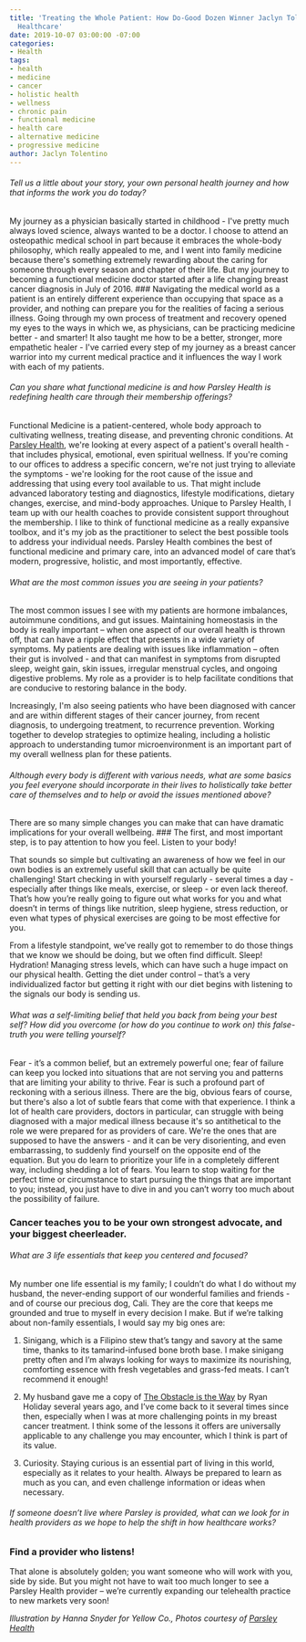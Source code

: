 ```yaml
---
title: 'Treating the Whole Patient: How Do-Good Dozen Winner Jaclyn Tolentino is Redefining
  Healthcare'
date: 2019-10-07 03:00:00 -07:00
categories:
- Health
tags:
- health
- medicine
- cancer
- holistic health
- wellness
- chronic pain
- functional medicine
- health care
- alternative medicine
- progressive medicine
author: Jaclyn Tolentino
---
```


###### Tell us a little about your story, your own personal health journey and how that informs the work you do today?

My journey as a physician basically started in childhood - I've pretty much always loved science, always wanted to be a doctor. I choose to attend an osteopathic medical school in part because it embraces the whole-body philosophy, which really appealed to me, and I went into family medicine because there's something extremely rewarding about the caring for someone through every season and chapter of their life. But my journey to becoming a functional medicine doctor started after a life changing breast cancer diagnosis in July of 2016. ### Navigating the medical world as a patient is an entirely different experience than occupying that space as a provider, and nothing can prepare you for the realities of facing a serious illness.
Going through my own process of treatment and recovery opened my eyes to the ways in which we, as physicians, can be practicing medicine better - and smarter! It also taught me how to be a better, stronger, more empathetic healer - I've carried every step of my journey as a breast cancer warrior into my current medical practice and it influences the way I work with each of my patients. 

###### Can you share what functional medicine is and how Parsley Health is redefining health care through their membership offerings? 

Functional Medicine is a patient-centered, whole body approach to cultivating wellness, treating disease, and preventing chronic conditions. At [Parsley Health](https://www.parsleyhealth.com/), we're looking at every aspect of a patient's overall health - that includes physical, emotional, even spiritual wellness. If you're coming to our offices to address a specific concern, we're not just trying to alleviate the symptoms - we're looking for the root cause of the issue and addressing that using every tool available to us. That might include advanced laboratory testing and diagnostics, lifestyle modifications, dietary changes, exercise, and mind-body approaches. Unique to Parsley Health, I team up with our health coaches to provide consistent support throughout the membership.  I like to think of functional medicine as a really expansive toolbox, and it's my job as the practitioner to select the best possible tools to address your individual needs. Parsley Health combines the best of functional medicine and primary care, into an advanced model of care that’s modern, progressive, holistic, and most importantly, effective.

###### What are the most common issues you are seeing in your patients? 

The most common issues I see with my patients are hormone imbalances, autoimmune conditions, and gut issues. Maintaining homeostasis in the body is really important – when one aspect of our overall health is thrown off, that can have a ripple effect that presents in a wide variety of symptoms. My patients are dealing with issues like inflammation – often their gut is involved - and that can manifest in symptoms from disrupted sleep, weight gain, skin issues, irregular menstrual cycles, and ongoing digestive problems. My role as a provider is to help facilitate conditions that are conducive to restoring balance in the body.

Increasingly, I'm also seeing patients who have been diagnosed with cancer and are within different stages of their cancer journey, from recent diagnosis, to undergoing treatment, to recurrence prevention. Working together to develop strategies to optimize healing, including a holistic approach to understanding tumor microenvironment is an important part of my overall wellness plan for these patients. 

###### Although every body is different with various needs, what are some basics you feel everyone should incorporate in their lives to holistically take better care of themselves and to help or avoid the issues mentioned above? 
 

There are so many simple changes you can make that can have dramatic implications for your overall wellbeing. ### The first, and most important step, is to pay attention to how you feel. Listen to your body!

That sounds so simple but cultivating an awareness of how we feel in our own bodies is an extremely useful skill that can actually be quite challenging! Start checking in with yourself regularly - several times a day - especially after things like meals, exercise, or sleep - or even lack thereof. That’s how you’re really going to figure out what works for you and what doesn’t in terms of things like nutrition, sleep hygiene, stress reduction, or even what types of physical exercises are going to be most effective for you. 

From a lifestyle standpoint, we’ve really got to remember to do those things that we know we should be doing, but we often find difficult. Sleep! Hydration! Managing stress levels, which can have such a huge impact on our physical health. Getting the diet under control – that’s a very individualized factor but getting it right with our diet begins with listening to the signals our body is sending us.

###### What was a self-limiting belief that held you back from being your best self? How did you overcome (or how do you continue to work on) this false-truth you were telling yourself?

Fear - it’s a common belief, but an extremely powerful one; fear of failure can keep you locked into situations that are not serving you and patterns that are limiting your ability to thrive.
Fear is such a profound part of reckoning with a serious illness. There are the big, obvious fears of course, but there's also a lot of subtle fears that come with that experience. I think a lot of health care providers, doctors in particular, can struggle with being diagnosed with a major medical illness because it's so antithetical to the role we were prepared for as providers of care. We're the ones that are supposed to have the answers - and it can be very disorienting, and even embarrassing, to suddenly find yourself on the opposite end of the equation. But you do learn to prioritize your life in a completely different way, including shedding a lot of fears. You learn to stop waiting for the perfect time or circumstance to start pursuing the things that are important to you; instead, you just have to dive in and you can’t worry too much about the possibility of failure. 

### Cancer teaches you to be your own strongest advocate, and your biggest cheerleader.

###### What are 3 life essentials that keep you centered and focused?

 My number one life essential is my family; I couldn’t do what I do without my husband, the never-ending support of our wonderful families and friends - and of course our precious dog, Cali. They are the core that keeps me grounded and true to myself in every decision I make.
But if we’re talking about non-family essentials, I would say my big ones are: 

1)   Sinigang, which is a Filipino stew that’s tangy and savory at the same time, thanks to its tamarind-infused bone broth base. I make sinigang pretty often and I’m always looking for ways to maximize its nourishing, comforting essence with fresh vegetables and grass-fed meats. I can’t recommend it enough!

2)   My husband gave me a copy of [The Obstacle is the Way](https://www.amazon.com/Obstacle-Way-Timeless-Turning-Triumph/dp/1591846358/ref=tmm_hrd_swatch_0?_encoding=UTF8&qid=&sr=) by Ryan Holiday several years ago, and I’ve come back to it several times since then, especially when I was at more challenging points in my breast cancer treatment. I think some of the lessons it offers are universally applicable to any challenge you may encounter, which I think is part of its value.

3)   Curiosity. Staying curious is an essential part of living in this world, especially as it relates to your health. Always be prepared to learn as much as you can, and even challenge information or ideas when necessary.

###### If someone doesn’t live where Parsley is provided, what can we look for in health providers as we hope to help the shift in how healthcare works? 

### Find a provider who listens! 

That alone is absolutely golden; you want someone who will work with you, side by side. But you might not have to wait too much longer to see a Parsley Health provider – we’re currently expanding our telehealth practice to new markets very soon!


_Illustration by Hanna Snyder for Yellow Co., Photos courtesy of [Parsley Health](https://www.parsleyhealth.com/)_
